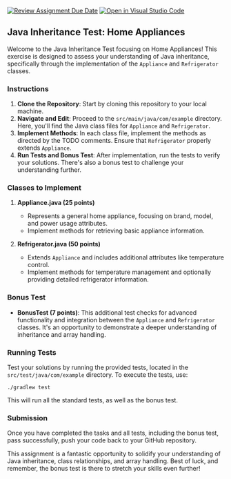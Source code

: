 [![Review Assignment Due Date](https://classroom.github.com/assets/deadline-readme-button-24ddc0f5d75046c5622901739e7c5dd533143b0c8e959d652212380cedb1ea36.svg)](https://classroom.github.com/a/pPVLjEgb)
[![Open in Visual Studio Code](https://classroom.github.com/assets/open-in-vscode-718a45dd9cf7e7f842a935f5ebbe5719a5e09af4491e668f4dbf3b35d5cca122.svg)](https://classroom.github.com/online_ide?assignment_repo_id=13005709&assignment_repo_type=AssignmentRepo)
## Java Inheritance Test: Home Appliances

Welcome to the Java Inheritance Test focusing on Home Appliances! This exercise is designed to assess your understanding of Java inheritance, specifically through the implementation of the `Appliance` and `Refrigerator` classes.

### Instructions

1. **Clone the Repository**: Start by cloning this repository to your local machine.
2. **Navigate and Edit**: Proceed to the `src/main/java/com/example` directory. Here, you'll find the Java class files for `Appliance` and `Refrigerator`.
3. **Implement Methods**: In each class file, implement the methods as directed by the TODO comments. Ensure that `Refrigerator` properly extends `Appliance`.
4. **Run Tests and Bonus Test**: After implementation, run the tests to verify your solutions. There's also a bonus test to challenge your understanding further.

### Classes to Implement

1. **Appliance.java (25 points)**
    - Represents a general home appliance, focusing on brand, model, and power usage attributes.
    - Implement methods for retrieving basic appliance information.

2. **Refrigerator.java (50 points)**
    - Extends `Appliance` and includes additional attributes like temperature control.
    - Implement methods for temperature management and optionally providing detailed refrigerator information.

### Bonus Test

- **BonusTest (7 points)**: This additional test checks for advanced functionality and integration between the `Appliance` and `Refrigerator` classes. It's an opportunity to demonstrate a deeper understanding of inheritance and array handling.

### Running Tests

Test your solutions by running the provided tests, located in the `src/test/java/com/example` directory. To execute the tests, use:

```
./gradlew test
```

This will run all the standard tests, as well as the bonus test.

### Submission

Once you have completed the tasks and all tests, including the bonus test, pass successfully, push your code back to your GitHub repository.

This assignment is a fantastic opportunity to solidify your understanding of Java inheritance, class relationships, and array handling. Best of luck, and remember, the bonus test is there to stretch your skills even further!